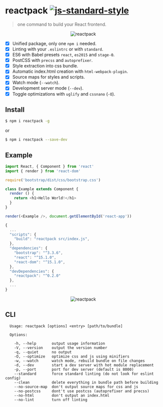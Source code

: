 # reactpack [![js-standard-style][standard-image]][standard-url]

> one command to build your React frontend.

<p align="center">
  <img src="https://raw.githubusercontent.com/olahol/reactpack/master/reactpack.png" alt="reactpack"/>
</p>

- [x] Unified package, only one `npm i` needed.
- [x] Linting with your `.eslintrc` or with `standard`.
- [x] ES6 with Babel presets `react`, `es2015` and `stage-0`.
- [x] PostCSS with `precss` and `autoprefixer`.
- [x] Style extraction into css bundle.
- [x] Automatic index.html creation with `html-webpack-plugin`.
- [x] Source maps for styles and scripts.
- [x] Watch mode (`--watch`).
- [x] Development server mode (`--dev`).
- [x] Toggle optimizations with `uglify` and `cssnano` (`-O`).

## Install

```sh
$ npm i reactpack -g
```

or

```sh
$ npm i reactpack --save-dev
```

## Example

```js
import React, { Component } from 'react'
import { render } from 'react-dom'

require('bootstrap/dist/css/bootstrap.css')

class Example extends Component {
  render () {
    return <h1>Hello World!</h1>
  }
}

render(<Example />, document.getElementById('react-app'))
```

```javascript
{
  ...
  "scripts": {
    "build": "reactpack src/index.js",
  },
  "dependencies": {
    "bootstrap": "^3.3.6",
    "react": "^15.1.0",
    "react-dom": "^15.1.0",
  },
  "devDependencies": {
    "reactpack": "^0.2.0"
  },
  ...
}
```

<p align="center">
  <img src="https://raw.githubusercontent.com/olahol/reactpack/master/demo.gif" alt="reactpack"/>
</p>

## CLI

```
  Usage: reactpack [options] <entry> [path/to/bundle]

  Options:

    -h, --help       output usage information
    -V, --version    output the version number
    -q, --quiet      no output
    -O, --optimize   optimize css and js using minifiers
    -w, --watch      watch mode, rebuild bundle on file changes
    -d, --dev        start a dev server with hot module replacement
    -p, --port       port for dev server (default is 8000)
    --standard       force standard linting (do not look for eslint config)
    --clean          delete everything in bundle path before building
    --no-source-map  don't output source maps for css and js
    --no-postcss     dont't use postcss (autoprefixer and precss)
    --no-html        don't output an index.html
    --no-lint        turn off linting
```

[standard-image]: https://img.shields.io/badge/code%20style-standard-brightgreen.svg?style=flat-square
[standard-url]: https://github.com/feross/standard
